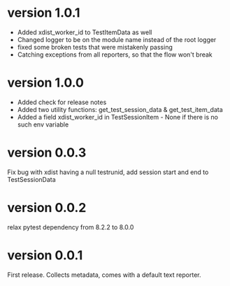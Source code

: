 # version 1.0.1
* Added xdist_worker_id to TestItemData as well
* Changed logger to be on the module name instead of the root logger
* fixed some broken tests that were mistakenly passing
* Catching exceptions from all reporters, so that the flow won't break
# version 1.0.0
* Added check for release notes
* Added two utility functions: get_test_session_data & get_test_item_data
* Added a field xdist_worker_id in TestSessionItem - None if there is no such env variable
# version 0.0.3
Fix bug with xdist having a null testrunid, add session start and end to TestSessionData
# version 0.0.2
relax pytest dependency from 8.2.2 to 8.0.0
# version 0.0.1
First release. Collects metadata, comes with a default text reporter.